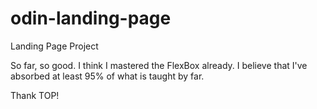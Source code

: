 # odin-landing-page
Landing Page Project

So far, so good. I think I mastered the FlexBox already. I believe that 
I've absorbed at least 95% of what is taught by far.

Thank TOP!
